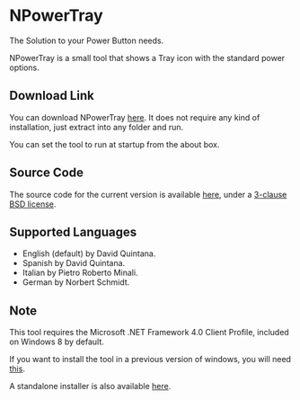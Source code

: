 NPowerTray
==========

The Solution to your Power Button needs.

NPowerTray is a small tool that shows a Tray icon with the standard power options.

Download Link
-------------

You can download NPowerTray [here](https://dl.dropbox.com/u/743491/NPowerTray/NPowerTray-latest.zip). It does not require any kind of installation, just extract into any folder and run.

You can set the tool to run at startup from the about box.

Source Code
-----------

The source code for the current version is available [here](https://github.com/gigaherz/NPowerTray/archive/master.zip), under a [3-clause BSD license](http://gigaherz.pcsx2.net/NPowerTray/License.html).

Supported Languages
-------------------

*   English (default) by David Quintana.
*   Spanish by David Quintana.
*   Italian by Pietro Roberto Minali.
*   German by Norbert Schmidt.

Note
----

This tool requires the Microsoft .NET Framework 4.0 Client Profile, included on Windows 8 by default.

If you want to install the tool in a previous version of windows, you will need [this](http://www.microsoft.com/download/en/details.aspx?id=17113).

A standalone installer is also available [here](http://www.microsoft.com/download/en/details.aspx?id=24872).
